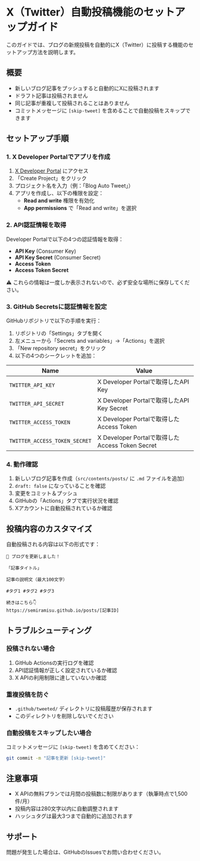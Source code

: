 # X（Twitter）自動投稿機能のセットアップガイド

このガイドでは、ブログの新規投稿を自動的にX（Twitter）に投稿する機能のセットアップ方法を説明します。

## 概要

- 新しいブログ記事をプッシュすると自動的にXに投稿されます
- ドラフト記事は投稿されません
- 同じ記事が重複して投稿されることはありません
- コミットメッセージに `[skip-tweet]` を含めることで自動投稿をスキップできます

## セットアップ手順

### 1. X Developer Portalでアプリを作成

1. [X Developer Portal](https://developer.twitter.com/en/portal/dashboard) にアクセス
2. 「Create Project」をクリック
3. プロジェクト名を入力（例：「Blog Auto Tweet」）
4. アプリを作成し、以下の権限を設定：
   - **Read and write** 権限を有効化
   - **App permissions** で「Read and write」を選択

### 2. API認証情報を取得

Developer Portalで以下の4つの認証情報を取得：

- **API Key** (Consumer Key)
- **API Key Secret** (Consumer Secret)
- **Access Token**
- **Access Token Secret**

⚠️ これらの情報は一度しか表示されないので、必ず安全な場所に保存してください。

### 3. GitHub Secretsに認証情報を設定

GitHubリポジトリで以下の手順を実行：

1. リポジトリの「Settings」タブを開く
2. 左メニューから「Secrets and variables」→「Actions」を選択
3. 「New repository secret」をクリック
4. 以下の4つのシークレットを追加：

| Name | Value |
|------|-------|
| `TWITTER_API_KEY` | X Developer Portalで取得したAPI Key |
| `TWITTER_API_SECRET` | X Developer Portalで取得したAPI Key Secret |
| `TWITTER_ACCESS_TOKEN` | X Developer Portalで取得したAccess Token |
| `TWITTER_ACCESS_TOKEN_SECRET` | X Developer Portalで取得したAccess Token Secret |

### 4. 動作確認

1. 新しいブログ記事を作成（`src/contents/posts/` に `.md` ファイルを追加）
2. `draft: false` になっていることを確認
3. 変更をコミット＆プッシュ
4. GitHubの「Actions」タブで実行状況を確認
5. Xアカウントに自動投稿されているか確認

## 投稿内容のカスタマイズ

自動投稿される内容は以下の形式です：

```
📝 ブログを更新しました！

「記事タイトル」

記事の説明文（最大100文字）

#タグ1 #タグ2 #タグ3

続きはこちら👇
https://semiramisu.github.io/posts/[記事ID]
```

## トラブルシューティング

### 投稿されない場合

1. GitHub Actionsの実行ログを確認
2. API認証情報が正しく設定されているか確認
3. X APIの利用制限に達していないか確認

### 重複投稿を防ぐ

- `.github/tweeted/` ディレクトリに投稿履歴が保存されます
- このディレクトリを削除しないでください

### 自動投稿をスキップしたい場合

コミットメッセージに `[skip-tweet]` を含めてください：

```bash
git commit -m "記事を更新 [skip-tweet]"
```

## 注意事項

- X APIの無料プランでは月間の投稿数に制限があります（執筆時点で1,500件/月）
- 投稿内容は280文字以内に自動調整されます
- ハッシュタグは最大3つまで自動的に追加されます

## サポート

問題が発生した場合は、GitHubのIssuesでお問い合わせください。